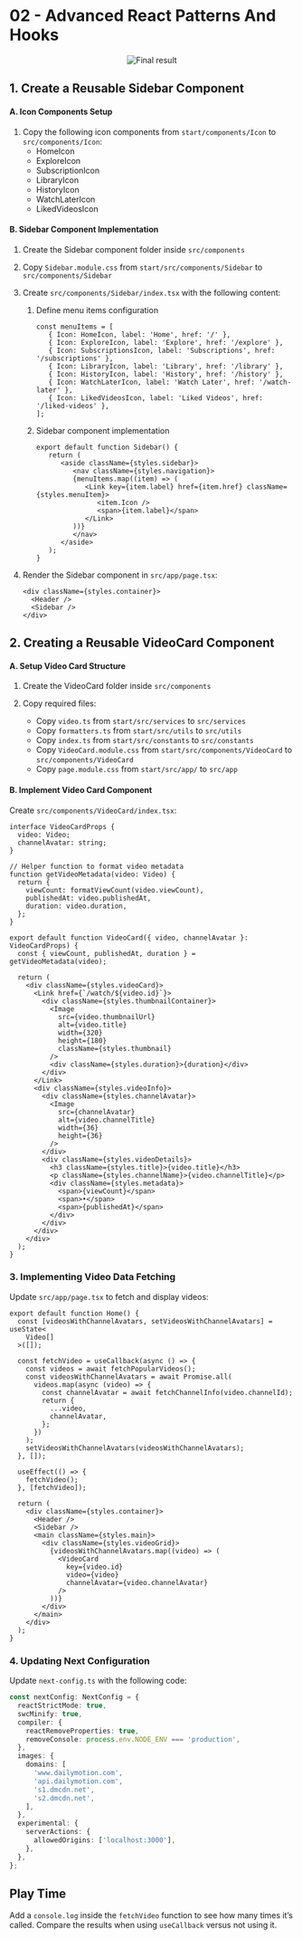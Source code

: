 # 02 - Advanced React Patterns And Hooks

<div align="center">
   <img alt="Final result" src="./final-result.png">
</div>

## 1. Create a Reusable Sidebar Component

#### A. Icon Components Setup
1. Copy the following icon components from `start/components/Icon` to `src/components/Icon`:
   - HomeIcon
   - ExploreIcon
   - SubscriptionIcon
   - LibraryIcon
   - HistoryIcon
   - WatchLaterIcon
   - LikedVideosIcon

#### B. Sidebar Component Implementation
1. Create the Sidebar component folder inside `src/components`

2. Copy `Sidebar.module.css` from `start/src/components/Sidebar` to `src/components/Sidebar`

3. Create `src/components/Sidebar/index.tsx` with the following content:
   1. Define menu items configuration
      ```tsx
      const menuItems = [
         { Icon: HomeIcon, label: 'Home', href: '/' },
         { Icon: ExploreIcon, label: 'Explore', href: '/explore' },
         { Icon: SubscriptionsIcon, label: 'Subscriptions', href: '/subscriptions' },
         { Icon: LibraryIcon, label: 'Library', href: '/library' },
         { Icon: HistoryIcon, label: 'History', href: '/history' },
         { Icon: WatchLaterIcon, label: 'Watch Later', href: '/watch-later' },
         { Icon: LikedVideosIcon, label: 'Liked Videos', href: '/liked-videos' },
      ];
      ```
   2. Sidebar component implementation
      ```tsx
      export default function Sidebar() {
         return (
            <aside className={styles.sidebar}>
               <nav className={styles.navigation}>
               {menuItems.map((item) => (
                  <Link key={item.label} href={item.href} className={styles.menuItem}>
                     <item.Icon />
                     <span>{item.label}</span>
                  </Link>
               ))}
               </nav>
            </aside>
         );
      }
      ```

4. Render the Sidebar component in `src/app/page.tsx`:
   ```tsx
   <div className={styles.container}>
     <Header />
     <Sidebar />
   </div>
   ```

## 2. Creating a Reusable VideoCard Component

#### A. Setup Video Card Structure
1. Create the VideoCard folder inside `src/components`

2. Copy required files:
   - Copy `video.ts` from `start/src/services` to `src/services`
   - Copy `formatters.ts` from `start/src/utils` to `src/utils`
   - Copy `index.ts` from `start/src/constants` to `src/constants`
   - Copy `VideoCard.module.css` from `start/src/components/VideoCard` to `src/components/VideoCard`
   - Copy `page.module.css` from `start/src/app/` to `src/app`

#### B. Implement Video Card Component
Create `src/components/VideoCard/index.tsx`:

```tsx
interface VideoCardProps {
  video: Video;
  channelAvatar: string;
}

// Helper function to format video metadata
function getVideoMetadata(video: Video) {
  return {
    viewCount: formatViewCount(video.viewCount),
    publishedAt: video.publishedAt,
    duration: video.duration,
  };
}

export default function VideoCard({ video, channelAvatar }: VideoCardProps) {
  const { viewCount, publishedAt, duration } = getVideoMetadata(video);

  return (
    <div className={styles.videoCard}>
      <Link href={`/watch/${video.id}`}>
        <div className={styles.thumbnailContainer}>
          <Image
            src={video.thumbnailUrl}
            alt={video.title}
            width={320}
            height={180}
            className={styles.thumbnail}
          />
          <div className={styles.duration}>{duration}</div>
        </div>
      </Link>
      <div className={styles.videoInfo}>
        <div className={styles.channelAvatar}>
          <Image
            src={channelAvatar}
            alt={video.channelTitle}
            width={36}
            height={36}
          />
        </div>
        <div className={styles.videoDetails}>
          <h3 className={styles.title}>{video.title}</h3>
          <p className={styles.channelName}>{video.channelTitle}</p>
          <div className={styles.metadata}>
            <span>{viewCount}</span>
            <span>•</span>
            <span>{publishedAt}</span>
          </div>
        </div>
      </div>
    </div>
  );
}
```

### 3. Implementing Video Data Fetching

Update `src/app/page.tsx` to fetch and display videos:

```tsx
export default function Home() {
  const [videosWithChannelAvatars, setVideosWithChannelAvatars] = useState<
    Video[]
  >([]);

  const fetchVideo = useCallback(async () => {
    const videos = await fetchPopularVideos();
    const videosWithChannelAvatars = await Promise.all(
      videos.map(async (video) => {
        const channelAvatar = await fetchChannelInfo(video.channelId);
        return {
          ...video,
          channelAvatar,
        };
      })
    );
    setVideosWithChannelAvatars(videosWithChannelAvatars);
  }, []);

  useEffect(() => {
    fetchVideo();
  }, [fetchVideo]);

  return (
    <div className={styles.container}>
      <Header />
      <Sidebar />
      <main className={styles.main}>
        <div className={styles.videoGrid}>
          {videosWithChannelAvatars.map((video) => (
            <VideoCard
              key={video.id}
              video={video}
              channelAvatar={video.channelAvatar}
            />
          ))}
        </div>
      </main>
    </div>
  );
}
```

### 4. Updating Next Configuration

Update `next-config.ts` with the following code:

```ts
const nextConfig: NextConfig = {
  reactStrictMode: true,
  swcMinify: true,
  compiler: {
    reactRemoveProperties: true,
    removeConsole: process.env.NODE_ENV === 'production',
  },
  images: {
    domains: [
      'www.dailymotion.com',
      'api.dailymotion.com',
      's1.dmcdn.net',
      's2.dmcdn.net',
    ],
  },
  experimental: {
    serverActions: {
      allowedOrigins: ['localhost:3000'],
    },
  },
};
```

## Play Time

Add a `console.log` inside the `fetchVideo` function to see how many times it’s called. Compare the results when using `useCallback` versus not using it.